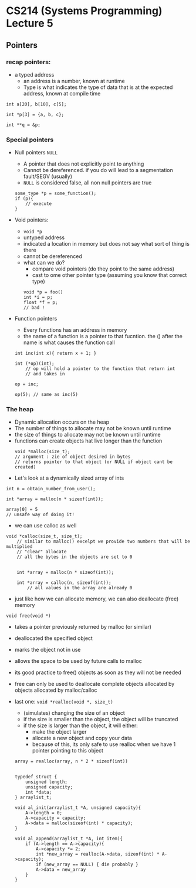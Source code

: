 # CS214 (Systems Programming) Lecture 5

## Pointers

### recap pointers:
- a typed address
    - an address is a number, known at runtime
    - Type is what indicates the type of data that is at the expected address, known at compile time
```
int a[20], b[10], c[5];

int *p[3] = {a, b, c};

int **q = &p;

```

### Special pointers
- Null pointers ```NULL```
    - A pointer that does not explicitly point to anything
    - Cannot be dereferenced. if you do will lead to a segmentation fault/SEGV (usually)
    - ```NULL``` is considered false, all non null pointers are true
    ```
    some_type *p = some_function();
    if (p){
        // execute
    }
    ```
- Void pointers:
    - ```void *p```
    - untyped address
    - indicated a location in memory but does not say what sort of thing is there
    - cannot be dereferenced
    - what can we do?
        - compare void pointers (do they point to the same address)
        - cast to ome other pointer type (assuming you know that correct type)
        ```
        void *p = foo()
        int *i = p;
        float *f = p;
        // bad !
        ```

- Function pointers
    - Every functions has an address in memory
    - the name of a function is a pointer to that fucntion. the () after the name is what causes the function call
    ```
    int inc(int x){ return x + 1; }

    int (*op)(int);
        // op will hold a pointer to the function that return int
        // and takes in
    
    op = inc;

    op(5); // same as inc(5)
    ```

### The heap
- Dynamic allocation occurs on the heap
- The number of things to allocate may not be known until runtime
- the size of things to allocate may not be known until runtime
- functions can create objects hat live longer than the function
    ```
    void *malloc(size_t);
    // argument : zie of object desired in bytes
    // returns pointer to that object (or NULL if object cant be created)
    ```
- Let's look at a dynamically sized array of ints
```
int n = obtain_number_from_user();

int *array = malloc(n * sizeof(int));

array[0] = 5
// unsafe way of doing it!
```
- we can use calloc as well
```
void *calloc(size_t, size_t);
    // similar to malloc() excelpt we provide two numbers that will be multiplied
    // "clear" allocate
    // all the bytes in the objects are set to 0


    int *array = malloc(n * sizeof(int));

    int *array = calloc(n, sizeof(int));
        // all values in the array are already 0
```
- just like how we can allocate memory, we can also deallocate (free) memory
```
void free(void *)
```
- takes a pointer previously returned by malloc (or similar)
- deallocated the specified object
- marks the object not in use
- allows the space to be used by future calls to malloc
- its good practice to free() objects as soon as they will not be needed
- free can only be used to deallocate complete objects allocated by objects allocated by malloc/calloc

- last one: ```void *realloc(void *, size_t)```
    - (simulates) changing the size of an object
    - if the size is smaller than the object, the object will be truncated
    - if the size is larger than the object, it will either:
        - make the object larger
        - allocate a new object and copy your data
        - because of this, its only safe to use realloc when we have 1 pointer pointing to this object
    ```
    array = realloc(array, n * 2 * sizeof(int))


    typedef struct {
        unsigned length;
        unsigned capacity;
        int *data;
    } arraylist_t;

    void al_init(arraylist_t *A, unsigned capacity){
        A->length = 0;
        A->capacity = capacity;
        A->data = malloc(sizeof(int) * capacity);
    }

    void al_append(arraylist_t *A, int item){
        if (A->length == A->capacity){
            A->capacity *= 2;
            int *new_array = realloc(A->data, sizeof(int) * A->capacity);
            if (new_array == NULL) { die probably }
            A->data = new_array
        }
    }

    ```
